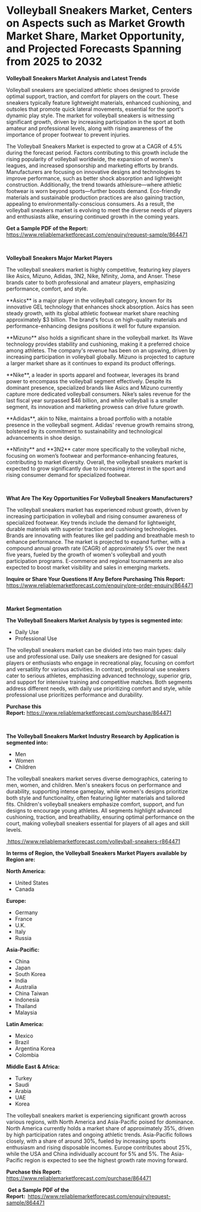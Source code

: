 <p><h1>Volleyball Sneakers Market, Centers on Aspects such as Market Growth Market Share, Market Opportunity, and Projected Forecasts Spanning from 2025 to 2032</h1></p><p><strong>Volleyball Sneakers Market Analysis and Latest Trends</strong></p>
<p><p>Volleyball sneakers are specialized athletic shoes designed to provide optimal support, traction, and comfort for players on the court. These sneakers typically feature lightweight materials, enhanced cushioning, and outsoles that promote quick lateral movements, essential for the sport's dynamic play style. The market for volleyball sneakers is witnessing significant growth, driven by increasing participation in the sport at both amateur and professional levels, along with rising awareness of the importance of proper footwear to prevent injuries.</p><p>The Volleyball Sneakers Market is expected to grow at a CAGR of 4.5% during the forecast period. Factors contributing to this growth include the rising popularity of volleyball worldwide, the expansion of women's leagues, and increased sponsorship and marketing efforts by brands. Manufacturers are focusing on innovative designs and technologies to improve performance, such as better shock absorption and lightweight construction. Additionally, the trend towards athleisure—where athletic footwear is worn beyond sports—further boosts demand. Eco-friendly materials and sustainable production practices are also gaining traction, appealing to environmentally-conscious consumers. As a result, the volleyball sneakers market is evolving to meet the diverse needs of players and enthusiasts alike, ensuring continued growth in the coming years.</p></p>
<p><strong>Get a Sample PDF of the Report:&nbsp;</strong> <a href="https://www.reliablemarketforecast.com/enquiry/request-sample/864471?utm_campaign=2779&utm_medium=2&utm_source=Github&utm_content=ia&utm_term=15042025&utm_id=volleyball-sneakers">https://www.reliablemarketforecast.com/enquiry/request-sample/864471</a></p>
<p>&nbsp;</p>
<p><strong>Volleyball Sneakers Major Market Players</strong></p>
<p><p>The volleyball sneakers market is highly competitive, featuring key players like Asics, Mizuno, Adidas, 3N2, Nike, Nfinity, Joma, and Anser. These brands cater to both professional and amateur players, emphasizing performance, comfort, and style.</p><p>**Asics** is a major player in the volleyball category, known for its innovative GEL technology that enhances shock absorption. Asics has seen steady growth, with its global athletic footwear market share reaching approximately $3 billion. The brand's focus on high-quality materials and performance-enhancing designs positions it well for future expansion.</p><p>**Mizuno** also holds a significant share in the volleyball market. Its Wave technology provides stability and cushioning, making it a preferred choice among athletes. The company's revenue has been on an upswing, driven by increasing participation in volleyball globally. Mizuno is projected to capture a larger market share as it continues to expand its product offerings.</p><p>**Nike**, a leader in sports apparel and footwear, leverages its brand power to encompass the volleyball segment effectively. Despite its dominant presence, specialized brands like Asics and Mizuno currently capture more dedicated volleyball consumers. Nike’s sales revenue for the last fiscal year surpassed $46 billion, and while volleyball is a smaller segment, its innovation and marketing prowess can drive future growth.</p><p>**Adidas**, akin to Nike, maintains a broad portfolio with a notable presence in the volleyball segment. Adidas' revenue growth remains strong, bolstered by its commitment to sustainability and technological advancements in shoe design.</p><p>**Nfinity** and **3N2** cater more specifically to the volleyball niche, focusing on women’s footwear and performance-enhancing features, contributing to market diversity. Overall, the volleyball sneakers market is expected to grow significantly due to increasing interest in the sport and rising consumer demand for specialized footwear.</p></p>
<p>&nbsp;</p>
<p><strong>What Are The Key Opportunities For Volleyball Sneakers Manufacturers?</strong></p>
<p><p>The volleyball sneakers market has experienced robust growth, driven by increasing participation in volleyball and rising consumer awareness of specialized footwear. Key trends include the demand for lightweight, durable materials with superior traction and cushioning technologies. Brands are innovating with features like gel padding and breathable mesh to enhance performance. The market is projected to expand further, with a compound annual growth rate (CAGR) of approximately 5% over the next five years, fueled by the growth of women's volleyball and youth participation programs. E-commerce and regional tournaments are also expected to boost market visibility and sales in emerging markets.</p></p>
<p><strong>Inquire or Share Your Questions If Any Before Purchasing This Report:</strong> <a href="https://www.reliablemarketforecast.com/enquiry/pre-order-enquiry/864471?utm_campaign=2779&utm_medium=2&utm_source=Github&utm_content=ia&utm_term=15042025&utm_id=volleyball-sneakers">https://www.reliablemarketforecast.com/enquiry/pre-order-enquiry/864471</a></p>
<p>&nbsp;</p>
<p><strong>Market Segmentation</strong></p>
<p><strong>The Volleyball Sneakers Market Analysis by types is segmented into:</strong></p>
<p><ul><li>Daily Use</li><li>Professional Use</li></ul></p>
<p><p>The volleyball sneakers market can be divided into two main types: daily use and professional use. Daily use sneakers are designed for casual players or enthusiasts who engage in recreational play, focusing on comfort and versatility for various activities. In contrast, professional use sneakers cater to serious athletes, emphasizing advanced technology, superior grip, and support for intensive training and competitive matches. Both segments address different needs, with daily use prioritizing comfort and style, while professional use prioritizes performance and durability.</p></p>
<p><strong>Purchase this Report:&nbsp;</strong><a href="https://www.reliablemarketforecast.com/purchase/864471?utm_campaign=2779&utm_medium=2&utm_source=Github&utm_content=ia&utm_term=15042025&utm_id=volleyball-sneakers">https://www.reliablemarketforecast.com/purchase/864471</a></p>
<p>&nbsp;</p>
<p><strong>The Volleyball Sneakers Market Industry Research by Application is segmented into:</strong></p>
<p><ul><li>Men</li><li>Women</li><li>Children</li></ul></p>
<p><p>The volleyball sneakers market serves diverse demographics, catering to men, women, and children. Men's sneakers focus on performance and durability, supporting intense gameplay, while women's designs prioritize both style and functionality, often featuring lighter materials and tailored fits. Children's volleyball sneakers emphasize comfort, support, and fun designs to encourage young athletes. All segments highlight advanced cushioning, traction, and breathability, ensuring optimal performance on the court, making volleyball sneakers essential for players of all ages and skill levels.</p></p>
<p><a href="https://www.reliablemarketforecast.com/volleyball-sneakers-r864471?utm_campaign=2779&utm_medium=2&utm_source=Github&utm_content=ia&utm_term=15042025&utm_id=volleyball-sneakers">&nbsp;https://www.reliablemarketforecast.com/volleyball-sneakers-r864471</a></p>
<p><strong>In terms of Region, the Volleyball Sneakers Market Players available by Region are:</strong></p>
<p>
    <p> <strong> North America: </strong>
        <ul>
            <li>United States</li>
            <li>Canada</li>
        </ul>
        </p> 
    <p> <strong> Europe: </strong>
        <ul>
            <li>Germany</li>
            <li>France</li>
            <li>U.K.</li>
            <li>Italy</li>
            <li>Russia</li>
        </ul>
        </p> 
    <p> <strong> Asia-Pacific: </strong>
        <ul>
            <li>China</li>
            <li>Japan</li>
            <li>South Korea</li>
            <li>India</li>
            <li>Australia</li>
            <li>China Taiwan</li>
            <li>Indonesia</li>
            <li>Thailand</li>
            <li>Malaysia</li>
        </ul>
        </p> 
    <p> <strong> Latin America: </strong>
        <ul>
            <li>Mexico</li>
            <li>Brazil</li>
            <li>Argentina Korea</li>
            <li>Colombia</li>
        </ul>
        </p> 
    <p> <strong> Middle East & Africa: </strong>
        <ul>
            <li>Turkey</li>
            <li>Saudi</li>
            <li>Arabia</li>
            <li>UAE</li>
            <li>Korea</li>
        </ul>
    </p>
    </p>
<p><p>The volleyball sneakers market is experiencing significant growth across various regions, with North America and Asia-Pacific poised for dominance. North America currently holds a market share of approximately 35%, driven by high participation rates and ongoing athletic trends. Asia-Pacific follows closely, with a share of around 30%, fueled by increasing sports enthusiasm and rising disposable incomes. Europe contributes about 25%, while the USA and China individually account for 5% and 5%. The Asia-Pacific region is expected to see the highest growth rate moving forward.</p></p>
<p><strong>Purchase this Report: </strong><a href="https://www.reliablemarketforecast.com/purchase/864471?utm_campaign=2779&utm_medium=2&utm_source=Github&utm_content=ia&utm_term=15042025&utm_id=volleyball-sneakers">https://www.reliablemarketforecast.com/purchase/864471</a></p>
<p>&nbsp;<strong>Get a Sample PDF of the Report:&nbsp;&nbsp;</strong><a href="https://www.reliablemarketforecast.com/enquiry/request-sample/864471?utm_campaign=2779&utm_medium=2&utm_source=Github&utm_content=ia&utm_term=15042025&utm_id=volleyball-sneakers">https://www.reliablemarketforecast.com/enquiry/request-sample/864471</a></p>
<p><strong></strong></p>
<p><p></p><p></p><p></p></p>